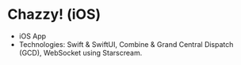 # Chazzy! (iOS)

- iOS App
- Technologies: Swift & SwiftUI, Combine & Grand Central Dispatch (GCD), WebSocket using Starscream.
